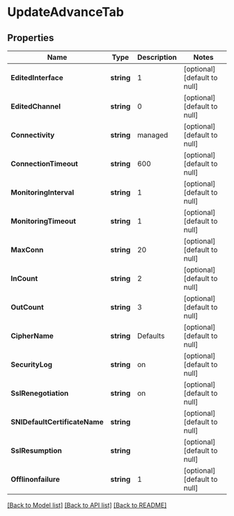 # UpdateAdvanceTab

## Properties
Name | Type | Description | Notes
------------ | ------------- | ------------- | -------------
**EditedInterface** | **string** | 1 | [optional] [default to null]
**EditedChannel** | **string** | 0 | [optional] [default to null]
**Connectivity** | **string** | managed | [optional] [default to null]
**ConnectionTimeout** | **string** | 600 | [optional] [default to null]
**MonitoringInterval** | **string** | 1 | [optional] [default to null]
**MonitoringTimeout** | **string** | 1 | [optional] [default to null]
**MaxConn** | **string** | 20 | [optional] [default to null]
**InCount** | **string** | 2 | [optional] [default to null]
**OutCount** | **string** | 3 | [optional] [default to null]
**CipherName** | **string** | Defaults | [optional] [default to null]
**SecurityLog** | **string** | on | [optional] [default to null]
**SslRenegotiation** | **string** | on | [optional] [default to null]
**SNIDefaultCertificateName** | **string** |  | [optional] [default to null]
**SslResumption** | **string** |  | [optional] [default to null]
**Offlinonfailure** | **string** | 1 | [optional] [default to null]

[[Back to Model list]](../README.md#documentation-for-models) [[Back to API list]](../README.md#documentation-for-api-endpoints) [[Back to README]](../README.md)

